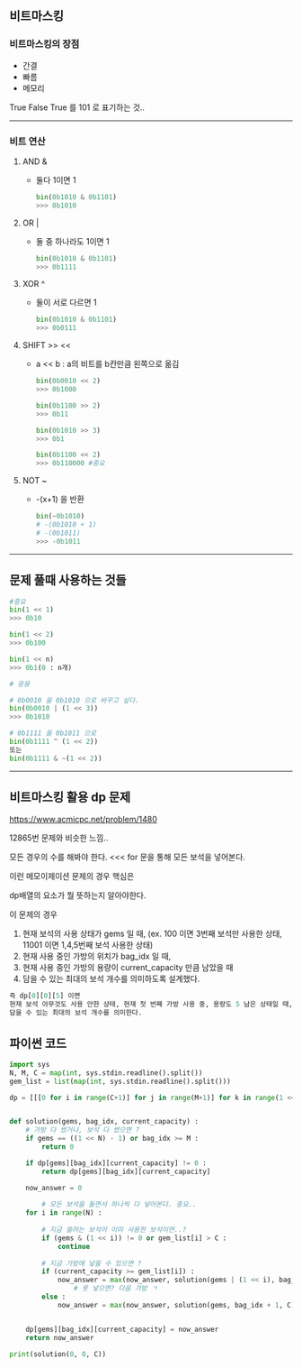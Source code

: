 ## 비트마스킹

### 비트마스킹의 장점

- 간결
- 빠름
- 메모리

True False True 를 101 로 표기하는 것..

---

### 비트 연산

1. AND &

   - 둘다 1이면 1

     ```PYTHON
     bin(0b1010 & 0b1101)
     >>> 0b1010
     ```

2. OR |

   - 둘 중 하나라도 1이면 1

     ```python
     bin(0b1010 & 0b1101)
     >>> 0b1111
     ```

3. XOR ^

   - 둘이 서로 다르면 1

     ```python
     bin(0b1010 & 0b1101)
     >>> 0b0111
     ```

4. SHIFT >> <<

   - a << b : a의 비트를 b칸만큼 왼쪽으로 옮김

     ```python
     bin(0b0010 << 2)
     >>> 0b1000
     
     bin(0b1100 >> 2)
     >>> 0b11
     
     bin(0b1010 >> 3)
     >>> 0b1
     
     bin(0b1100 << 2)
     >>> 0b110000 #중요
     ```

5. NOT ~

   - -(x+1) 을 반환

     ```python
     bin(~0b1010)
     # -(0b1010 + 1)
     # -(0b1011)
     >>> -0b1011
     ```

---

## 문제 풀때 사용하는 것들

```python
#중요
bin(1 << 1)
>>> 0b10

bin(1 << 2)
>>> 0b100

bin(1 << n)
>>> 0b1(0 : n개)

# 응용

# 0b0010 을 0b1010 으로 바꾸고 싶다.
bin(0b0010 | (1 << 3))
>>> 0b1010

# 0b1111 을 0b1011 으로
bin(0b1111 ^ (1 << 2))
또는
bin(0b1111 & ~(1 << 2))
```

---

## 비트마스킹 활용 dp 문제

https://www.acmicpc.net/problem/1480

12865번 문제와 비슷한 느낌..

모든 경우의 수를 해봐야 한다. <<< for 문을 통해 모든 보석을 넣어본다.

이런 메모이제이션 문제의 경우 핵심은

dp배열의 요소가 뭘 뜻하는지 알아야한다.

이 문제의 경우

1. 현재 보석의 사용 상태가 gems 일 때, (ex. 100 이면 3번째 보석만 사용한 상태, 11001 이면 1,4,5번째 보석 사용한 상태)
2. 현재 사용 중인 가방의 위치가 bag_idx 일 때,
3. 현재 사용 중인 가방의 용량이 current_capacity 만큼 남았을 때
4. 담을 수 있는 최대의 보석 개수를 의미하도록 설계했다.

```python
즉 dp[0][0][5] 이면
현재 보석 아무것도 사용 안한 상태, 현재 첫 번째 가방 사용 중, 용량도 5 남은 상태일 때,
담을 수 있는 최대의 보석 개수를 의미한다.
```



## 파이썬 코드

```python
import sys
N, M, C = map(int, sys.stdin.readline().split())
gem_list = list(map(int, sys.stdin.readline().split()))

dp = [[[0 for i in range(C+1)] for j in range(M+1)] for k in range(1 << 14)]


def solution(gems, bag_idx, current_capacity) :
    # 가방 다 썼거나, 보석 다 썼으면 ?
    if gems == ((1 << N) - 1) or bag_idx >= M :
        return 0

    if dp[gems][bag_idx][current_capacity] != 0 :
        return dp[gems][bag_idx][current_capacity]

    now_answer = 0
    
		# 모든 보석을 돌면서 하나씩 다 넣어본다. 중요.. 
    for i in range(N) : 
    
        # 지금 쓸려는 보석이 이미 사용한 보석이면..?
        if (gems & (1 << i)) != 0 or gem_list[i] > C : 
            continue
            
        # 지금 가방에 넣을 수 있으면 ?
        if (current_capacity >= gem_list[i]) :
            now_answer = max(now_answer, solution(gems | (1 << i), bag_idx, current_capacity - gem_list[i]) + 1)
				# 못 넣으면? 다음 가방 ㄱ
        else :
            now_answer = max(now_answer, solution(gems, bag_idx + 1, C))


    dp[gems][bag_idx][current_capacity] = now_answer
    return now_answer

print(solution(0, 0, C))
```

